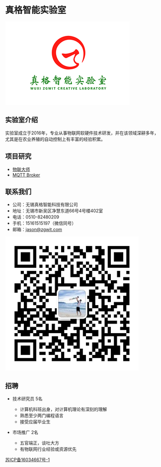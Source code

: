 # 真格智能实验室

![真格智能实验室](labs.png)

## 实验室介绍

实验室成立于2016年，专业从事物联网软硬件技术研发，并在该领域深耕多年，尤其是在农业养殖的自动控制上有丰富的经验积累。

## 项目研究

- [物联大师](https://iot-master)
- [MQTT Broker](https://github.com/zgwit/beeq)


## 联系我们

- 公司：无锡真格智能科技有限公司
- 地址：无锡市新吴区净慧东道66号4号楼402室
- 电话：0510-82480209
- 手机：15161515197（微信同号）
- 邮箱：jason@zgwit.com

![微信](wx.jpg)

## 招聘

- 技术研究员 5名
  - 计算机科班出身，对计算机理论有深刻的理解
  - 熟悉至少两门编程语言
  - 接受应届毕业生

- 市场推广 2名
    - 五官端正，谈吐大方
    - 有物联网行业经验或资源优先

[苏ICP备16034667号-1](http://beian.miit.gov.cn/)
